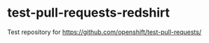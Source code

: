 # test-pull-requests-redshirt
Test repository for https://github.com/openshift/test-pull-requests/






